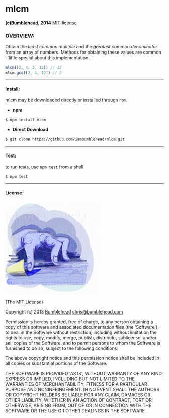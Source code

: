 mlcm
====
**(c)[Bumblehead][0], 2014** [MIT-license](#license)  

### OVERVIEW:

Obtain the _least common multiple_ and the _greatest common denominator_ from an array of numbers. Methods for obtaining these values are common -'little special about this implementation.

```javascript
mlcm([2, 4, 3, 12]) // 12
mlcm.gcd([2, 4, 12]) // 2
```

[0]: http://www.bumblehead.com                            "bumblehead"


---------------------------------------------------------
#### <a id="install"></a>Install:

mlcm may be downloaded directly or installed through `npm`.

 * **npm**   

 ```bash
 $ npm install mlcm
 ```

 * **Direct Download**
 
 ```bash  
 $ git clone https://github.com/iambumblehead/mlcm.git
 ```

---------------------------------------------------------
#### <a id="test"></a>Test:

 to run tests, use `npm test` from a shell.

 ```bash
 $ npm test
 ```

---------------------------------------------------------
#### <a id="license">License:

![scrounge](https://github.com/iambumblehead/scroungejs/raw/master/img/hand.png) 

(The MIT License)

Copyright (c) 2013 [Bumblehead][0] <chris@bumblehead.com>

Permission is hereby granted, free of charge, to any person obtaining a copy of this software and associated documentation files (the 'Software'), to deal in the Software without restriction, including without limitation the rights to use, copy, modify, merge, publish, distribute, sublicense, and/or sell copies of the Software, and to permit persons to whom the Software is furnished to do so, subject to the following conditions:

The above copyright notice and this permission notice shall be included in all copies or substantial portions of the Software.

THE SOFTWARE IS PROVIDED 'AS IS', WITHOUT WARRANTY OF ANY KIND, EXPRESS OR IMPLIED, INCLUDING BUT NOT LIMITED TO THE WARRANTIES OF MERCHANTABILITY, FITNESS FOR A PARTICULAR PURPOSE AND NONINFRINGEMENT. IN NO EVENT SHALL THE AUTHORS OR COPYRIGHT HOLDERS BE LIABLE FOR ANY CLAIM, DAMAGES OR OTHER LIABILITY, WHETHER IN AN ACTION OF CONTRACT, TORT OR OTHERWISE, ARISING FROM, OUT OF OR IN CONNECTION WITH THE SOFTWARE OR THE USE OR OTHER DEALINGS IN THE SOFTWARE.
